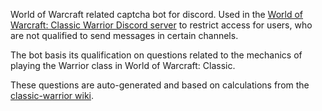 World of Warcraft related captcha bot for discord. Used in the [World of Warcraft: Classic Warrior Discord server](https://discord.gg/RbCZJtw) to restrict access for users, who are not qualified to send messages in certain channels.

The bot basis its qualification on questions related to the mechanics of playing the Warrior class in World of Warcraft: Classic.

These questions are auto-generated and based on calculations from the [classic-warrior wiki](https://github.com/magey/classic-warrior/wiki).

